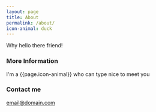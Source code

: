 ```yaml
---
layout: page
title: About
permalink: /about/
icon-animal: duck
---
```


Why hello there friend!

### More Information

I'm a {{page.icon-animal}} who can type nice to meet you

### Contact me

[email@domain.com](mailto:email@domain.com)
